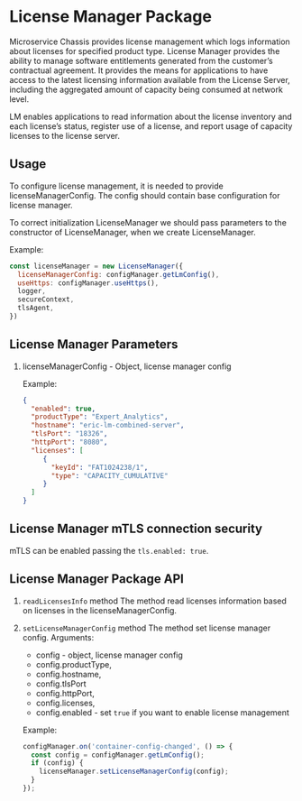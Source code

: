# License Manager Package

Microservice Chassis provides license management which logs information about licenses
for specified product type. License Manager provides the ability to manage software entitlements
generated from the customer’s contractual agreement. It provides the means for applications to have
access to the latest licensing information available from the License Server, including the
aggregated amount of capacity being consumed at network level.

LM enables applications to read information about the license inventory and each license’s status,
register use of a license, and report usage of capacity licenses to the license server.

## Usage

To configure license management, it is needed to provide licenseManagerConfig.
The config should contain base configuration for license manager.

To correct initialization LicenseManager we should pass parameters
to the constructor of LicenseManager, when we create LicenseManager.

Example:

   ```javascript
   const licenseManager = new LicenseManager({
     licenseManagerConfig: configManager.getLmConfig(),
     useHttps: configManager.useHttps(),
     logger,
     secureContext,
     tlsAgent,
   })
   ```

## License Manager Parameters

1. licenseManagerConfig - Object, license manager config

   Example:

   ```json
   {
     "enabled": true,
     "productType": "Expert_Analytics",
     "hostname": "eric-lm-combined-server",
     "tlsPort": "18326",
     "httpPort": "8080",
     "licenses": [
        {
          "keyId": "FAT1024238/1",
          "type": "CAPACITY_CUMULATIVE"
        }
     ]
   }
   ```

## License Manager mTLS connection security

mTLS can be enabled passing the `tls.enabled: true`.

## License Manager Package API

1. `readLicensesInfo` method
   The method read licenses information based on licenses in the licenseManagerConfig.

2. `setLicenseManagerConfig` method
   The method set license manager config.
   Arguments:

   - config - object, license manager config
   - config.productType,
   - config.hostname,
   - config.tlsPort
   - config.httpPort,
   - config.licenses,
   - config.enabled - set `true` if you want to enable license management

   Example:

   ```javascript
   configManager.on('container-config-changed', () => {
     const config = configManager.getLmConfig();
     if (config) {
       licenseManager.setLicenseManagerConfig(config);
     }
   });
   ```
